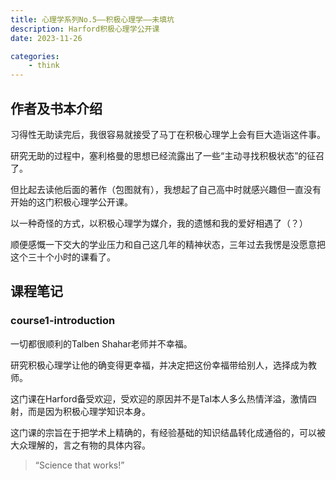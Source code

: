 ```yaml
---
title: 心理学系列No.5——积极心理学——未填坑
description: Harford积极心理学公开课
date: 2023-11-26

categories:
    - think
---
```


## 作者及书本介绍
习得性无助读完后，我很容易就接受了马丁在积极心理学上会有巨大造诣这件事。

研究无助的过程中，塞利格曼的思想已经流露出了一些“主动寻找积极状态”的征召了。

但比起去读他后面的著作（包图就有），我想起了自己高中时就感兴趣但一直没有开始的这门积极心理学公开课。

以一种奇怪的方式，以积极心理学为媒介，我的遗憾和我的爱好相遇了（？）

顺便感慨一下交大的学业压力和自己这几年的精神状态，三年过去我愣是没愿意把这个三十个小时的课看了。
## 课程笔记
### course1-introduction
一切都很顺利的Talben Shahar老师并不幸福。

研究积极心理学让他的确变得更幸福，并决定把这份幸福带给别人，选择成为教师。

这门课在Harford备受欢迎，受欢迎的原因并不是Tal本人多么热情洋溢，激情四射，而是因为积极心理学知识本身。

这门课的宗旨在于把学术上精确的，有经验基础的知识结晶转化成通俗的，可以被大众理解的，言之有物的具体内容。

>“Science that works!”

